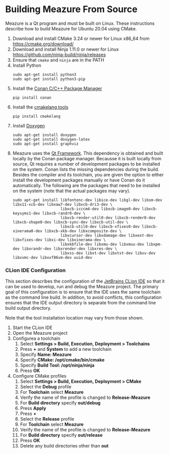 # Building Meazure From Source

Meazure is a Qt program and must be built on Linux. These instructions describe how to build Meazure
for Ubuntu 20.04 using CMake.

1. Download and install CMake 3.24 or newer for Linux x86_64 from <https://cmake.org/download/>
2. Download and install Ninja 1.11.0 or newer for Linux <https://github.com/ninja-build/ninja/releases>
3. Ensure that `cmake` and `ninja` are in the PATH
4. Install Python
   ```shell
   sudo apt-get install python3
   sudo apt-get install python3-pip
   ```
5. Install the [Conan C/C++ Package Manager](https://conan.io/)
   ```shell
   pip install conan
   ```
6. Install the [cmakelang tools](https://pypi.org/project/cmakelang/)
   ```shell
   pip install cmakelang
   ```
7. Install [Doxygen](https://doxygen.nl/index.html)
   ```shell
   sudo apt-get install doxygen
   sudo apt-get install doxygen-latex
   sudo apt-get install graphviz
   ```
8. Meazure uses the [Qt Framework](https://www.qt.io/). This dependency is obtained and built locally by
   the Conan package manager. Becausse it is built locally from source, Qt requires a number of development
   packages to be installed on the system. Conan lists the missing dependencies during the build. Besides the
   compiler and its toolchain, you are given the option to either install the development packages manually
   or have Conan do it automatically. The following are the packages that need to be installed on the system
   (note that the actual packages may vary).
   ```shell
   sudo apt-get install libfontenc-dev libice-dev libgl-dev libsm-dev libx11-xcb-dev libxaw7-dev libxcb-dri3-dev \
                        libxcb-icccm4-dev libxcb-image0-dev libxcb-keysyms1-dev libxcb-randr0-dev \
                        libxcb-render-util0-dev libxcb-render0-dev libxcb-shape0-dev libxcb-sync-dev libxcb-util-dev \
                        libxcb-util0-dev libxcb-xfixes0-dev libxcb-xinerama0-dev libxcb-xkb-dev libxcomposite-dev \
                        libxcursor-dev libxdamage-dev libxext-dev libxfixes-dev libxi-dev libxinerama-dev \
                        libxkbfile-dev libxmu-dev libxmuu-dev libxpm-dev libxrandr-dev libxrender-dev libxres-dev \
                        libxss-dev libxt-dev libxtst-dev libxv-dev libxvmc-dev libxxf86vm-dev uuid-dev
   ```

### CLion IDE Configuration

This section describes the configuration of the [JetBrains CLion IDE](https://www.jetbrains.com/clion/) so that it
can be used to develop, run and debug the Meazure project. The primary goal of this configuration is to ensure that
the IDE uses the same toolchain as the command line build. In addition, to avoid conflicts, this configuration ensures
that the IDE output directory is separate from the command line build output directory.

Note that the tool installation location may vary from those shown.

1. Start the CLion IDE
2. Open the Meazure project
3. Configurea a toolchain
   1. Select **Settings > Build, Execution, Deployment > Toolchains**
   2. Press **+** and **System** to add a new toolchain
   3. Specify **Name: Meazure**
   4. Specify **CMake: /opt/cmake/bin/cmake**
   5. Specify **Build Tool: /opt/ninja/ninja**
   6. Press **OK**
4. Configure CMake profiles
   1. Select **Settings > Build, Execution, Deployment > CMake**
   2. Select the **Debug** profile
   3. For **Toolchain** select **Meazure**
   4. Verify the name of the profile is changed to **Release-Meazure**
   5. For **Build directory** specify **out/debug**
   6. Press **Apply**
   7. Press **+**
   8. Select the **Release** profile
   9. For **Toolchain** select **Meazure**
   10. Verify the name of the profile is changed to **Release-Meazure**
   11. For **Build directory** specify **out/release**
   12. Press **OK**
   13. Delete any build directories other than **out**
